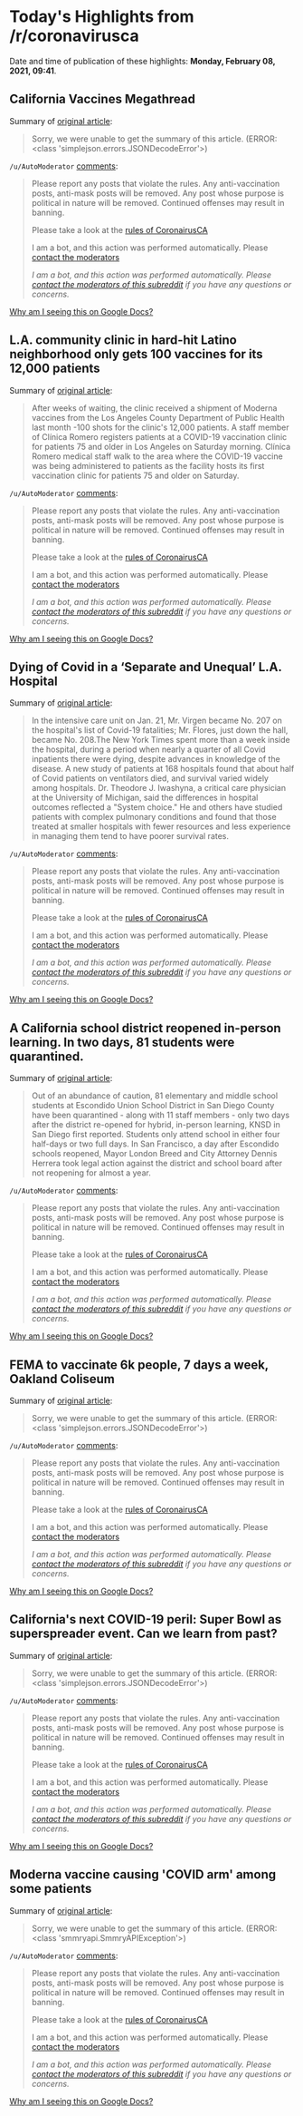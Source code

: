 # Today's Highlights from /r/coronavirusca

Date and time of publication of these highlights: **Monday, February 08, 2021, 09:41**.

## California Vaccines Megathread

Summary of [original article](https://www.reddit.com/r/CoronavirusCA/comments/l35yck/california_vaccines_megathread/):

> Sorry, we were unable to get the summary of this article. (ERROR: <class 'simplejson.errors.JSONDecodeError'>)

`/u/AutoModerator` [comments](https://www.reddit.com/r/CoronavirusCA/comments/l35yck/california_vaccines_megathread/):

> Please report any posts that violate the rules. Any anti-vaccination posts, anti-mask posts will be removed. Any post whose purpose is political in nature will be removed. Continued offenses may result in banning.
> 
> Please take a look at the [rules of CoronairusCA](https://www.reddit.com/r/CoronavirusCA/about/rules)
> 
> I am a bot, and this action was performed automatically. Please [contact the moderators](https://www.reddit.com/message/compose/?to=/r/CoronavirusCA)
> 
> 
> *I am a bot, and this action was performed automatically. Please [contact the moderators of this subreddit](/message/compose/?to=/r/CoronavirusCA) if you have any questions or concerns.*

[Why am I seeing this on Google Docs?](https://docs.google.com/document/d/1Dc6We63vOXIZsc0op-Bt4abqkYjXzOigalQqFxmvvbM/edit?usp=sharing)

## L.A. community clinic in hard-hit Latino neighborhood only gets 100 vaccines for its 12,000 patients

Summary of [original article](https://www.latimes.com/california/story/2021-02-06/la-me-coronavirus-vaccine-latinos-disproportionately-impacted):

> After weeks of waiting, the clinic received a shipment of Moderna vaccines from the Los Angeles County Department of Public Health last month -100 shots for the clinic's 12,000 patients. A staff member of Clínica Romero registers patients at a COVID-19 vaccination clinic for patients 75 and older in Los Angeles on Saturday morning. Clínica Romero medical staff walk to the area where the COVID-19 vaccine was being administered to patients as the facility hosts its first vaccination clinic for patients 75 and older on Saturday.

`/u/AutoModerator` [comments](https://www.reddit.com/r/CoronavirusCA/comments/lexm3i/la_community_clinic_in_hardhit_latino/):

> Please report any posts that violate the rules. Any anti-vaccination posts, anti-mask posts will be removed. Any post whose purpose is political in nature will be removed. Continued offenses may result in banning.
> 
> Please take a look at the [rules of CoronairusCA](https://www.reddit.com/r/CoronavirusCA/about/rules)
> 
> I am a bot, and this action was performed automatically. Please [contact the moderators](https://www.reddit.com/message/compose/?to=/r/CoronavirusCA)
> 
> 
> *I am a bot, and this action was performed automatically. Please [contact the moderators of this subreddit](/message/compose/?to=/r/CoronavirusCA) if you have any questions or concerns.*

[Why am I seeing this on Google Docs?](https://docs.google.com/document/d/1Dc6We63vOXIZsc0op-Bt4abqkYjXzOigalQqFxmvvbM/edit?usp=sharing)

## Dying of Covid in a ‘Separate and Unequal’ L.A. Hospital

Summary of [original article](https://www.nytimes.com/2021/02/08/us/covid-los-angeles.html):

> In the intensive care unit on Jan. 21, Mr. Virgen became No. 207 on the hospital's list of Covid-19 fatalities; Mr. Flores, just down the hall, became No. 208.The New York Times spent more than a week inside the hospital, during a period when nearly a quarter of all Covid inpatients there were dying, despite advances in knowledge of the disease. A new study of patients at 168 hospitals found that about half of Covid patients on ventilators died, and survival varied widely among hospitals. Dr. Theodore J. Iwashyna, a critical care physician at the University of Michigan, said the differences in hospital outcomes reflected a "System choice." He and others have studied patients with complex pulmonary conditions and found that those treated at smaller hospitals with fewer resources and less experience in managing them tend to have poorer survival rates.

`/u/AutoModerator` [comments](https://www.reddit.com/r/CoronavirusCA/comments/lfezz7/dying_of_covid_in_a_separate_and_unequal_la/):

> Please report any posts that violate the rules. Any anti-vaccination posts, anti-mask posts will be removed. Any post whose purpose is political in nature will be removed. Continued offenses may result in banning.
> 
> Please take a look at the [rules of CoronairusCA](https://www.reddit.com/r/CoronavirusCA/about/rules)
> 
> I am a bot, and this action was performed automatically. Please [contact the moderators](https://www.reddit.com/message/compose/?to=/r/CoronavirusCA)
> 
> 
> *I am a bot, and this action was performed automatically. Please [contact the moderators of this subreddit](/message/compose/?to=/r/CoronavirusCA) if you have any questions or concerns.*

[Why am I seeing this on Google Docs?](https://docs.google.com/document/d/1Dc6We63vOXIZsc0op-Bt4abqkYjXzOigalQqFxmvvbM/edit?usp=sharing)

## A California school district reopened in-person learning. In two days, 81 students were quarantined.

Summary of [original article](https://www.sfgate.com/education/article/A-California-school-district-reopened-in-person-15927588.php):

> Out of an abundance of caution, 81 elementary and middle school students at Escondido Union School District in San Diego County have been quarantined - along with 11 staff members - only two days after the district re-opened for hybrid, in-person learning, KNSD in San Diego first reported. Students only attend school in either four half-days or two full days. In San Francisco, a day after Escondido schools reopened, Mayor London Breed and City Attorney Dennis Herrera took legal action against the district and school board after not reopening for almost a year.

`/u/AutoModerator` [comments](https://www.reddit.com/r/CoronavirusCA/comments/leeapi/a_california_school_district_reopened_inperson/):

> Please report any posts that violate the rules. Any anti-vaccination posts, anti-mask posts will be removed. Any post whose purpose is political in nature will be removed. Continued offenses may result in banning.
> 
> Please take a look at the [rules of CoronairusCA](https://www.reddit.com/r/CoronavirusCA/about/rules)
> 
> I am a bot, and this action was performed automatically. Please [contact the moderators](https://www.reddit.com/message/compose/?to=/r/CoronavirusCA)
> 
> 
> *I am a bot, and this action was performed automatically. Please [contact the moderators of this subreddit](/message/compose/?to=/r/CoronavirusCA) if you have any questions or concerns.*

[Why am I seeing this on Google Docs?](https://docs.google.com/document/d/1Dc6We63vOXIZsc0op-Bt4abqkYjXzOigalQqFxmvvbM/edit?usp=sharing)

## FEMA to vaccinate 6k people, 7 days a week, Oakland Coliseum

Summary of [original article](https://abc7news.com/10317913/?ex_cid=TA_KGO_TW&taid=601e432ac9fa87000190d47d&utm_campaign=trueAnthem:+Trending+Content&utm_medium=trueAnthem&utm_source=twitter):

> Sorry, we were unable to get the summary of this article. (ERROR: <class 'simplejson.errors.JSONDecodeError'>)

`/u/AutoModerator` [comments](https://www.reddit.com/r/CoronavirusCA/comments/le9nux/fema_to_vaccinate_6k_people_7_days_a_week_oakland/):

> Please report any posts that violate the rules. Any anti-vaccination posts, anti-mask posts will be removed. Any post whose purpose is political in nature will be removed. Continued offenses may result in banning.
> 
> Please take a look at the [rules of CoronairusCA](https://www.reddit.com/r/CoronavirusCA/about/rules)
> 
> I am a bot, and this action was performed automatically. Please [contact the moderators](https://www.reddit.com/message/compose/?to=/r/CoronavirusCA)
> 
> 
> *I am a bot, and this action was performed automatically. Please [contact the moderators of this subreddit](/message/compose/?to=/r/CoronavirusCA) if you have any questions or concerns.*

[Why am I seeing this on Google Docs?](https://docs.google.com/document/d/1Dc6We63vOXIZsc0op-Bt4abqkYjXzOigalQqFxmvvbM/edit?usp=sharing)

## California's next COVID-19 peril: Super Bowl as superspreader event. Can we learn from past?

Summary of [original article](https://www.latimes.com/california/story/2021-02-06/super-bowl-risks):

> Sorry, we were unable to get the summary of this article. (ERROR: <class 'simplejson.errors.JSONDecodeError'>)

`/u/AutoModerator` [comments](https://www.reddit.com/r/CoronavirusCA/comments/le5jb2/californias_next_covid19_peril_super_bowl_as/):

> Please report any posts that violate the rules. Any anti-vaccination posts, anti-mask posts will be removed. Any post whose purpose is political in nature will be removed. Continued offenses may result in banning.
> 
> Please take a look at the [rules of CoronairusCA](https://www.reddit.com/r/CoronavirusCA/about/rules)
> 
> I am a bot, and this action was performed automatically. Please [contact the moderators](https://www.reddit.com/message/compose/?to=/r/CoronavirusCA)
> 
> 
> *I am a bot, and this action was performed automatically. Please [contact the moderators of this subreddit](/message/compose/?to=/r/CoronavirusCA) if you have any questions or concerns.*

[Why am I seeing this on Google Docs?](https://docs.google.com/document/d/1Dc6We63vOXIZsc0op-Bt4abqkYjXzOigalQqFxmvvbM/edit?usp=sharing)

## Moderna vaccine causing 'COVID arm' among some patients

Summary of [original article](https://kutv.com/news/nation-world/moderna-vaccine-causing-covid-arm-among-some-patients-virus-coronavirus-side-effect):

> Sorry, we were unable to get the summary of this article. (ERROR: <class 'smmryapi.SmmryAPIException'>)

`/u/AutoModerator` [comments](https://www.reddit.com/r/CoronavirusCA/comments/lehrg7/moderna_vaccine_causing_covid_arm_among_some/):

> Please report any posts that violate the rules. Any anti-vaccination posts, anti-mask posts will be removed. Any post whose purpose is political in nature will be removed. Continued offenses may result in banning.
> 
> Please take a look at the [rules of CoronairusCA](https://www.reddit.com/r/CoronavirusCA/about/rules)
> 
> I am a bot, and this action was performed automatically. Please [contact the moderators](https://www.reddit.com/message/compose/?to=/r/CoronavirusCA)
> 
> 
> *I am a bot, and this action was performed automatically. Please [contact the moderators of this subreddit](/message/compose/?to=/r/CoronavirusCA) if you have any questions or concerns.*

[Why am I seeing this on Google Docs?](https://docs.google.com/document/d/1Dc6We63vOXIZsc0op-Bt4abqkYjXzOigalQqFxmvvbM/edit?usp=sharing)

